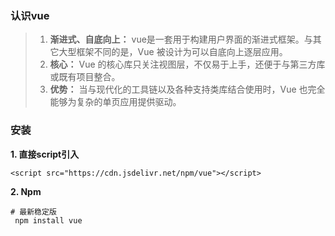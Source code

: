 ### 认识vue
>1. **渐进式、自底向上：** vue是一套用于构建用户界面的渐进式框架。与其它大型框架不同的是，Vue 被设计为可以自底向上逐层应用。
>2. **核心：** Vue 的核心库只关注视图层，不仅易于上手，还便于与第三方库或既有项目整合。
>3. **优势：** 当与现代化的工具链以及各种支持类库结合使用时，Vue 也完全能够为复杂的单页应用提供驱动。
>
### 安装
   **1. 直接script引入**
  ```
  <script src="https://cdn.jsdelivr.net/npm/vue"></script>
  ```
   **2. Npm**
  ```
  # 最新稳定版
   npm install vue 
  ```
